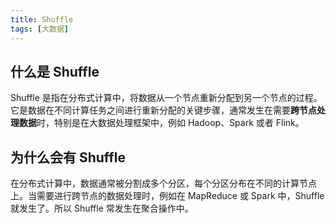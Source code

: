 ```yaml
---
title: Shuffle
tags: [大数据]
---
```


## 什么是 Shuffle

Shuffle 是指在分布式计算中，将数据从一个节点重新分配到另一个节点的过程。它是数据在不同计算任务之间进行重新分配的关键步骤，通常发生在需要**跨节点处理数据**时，特别是在大数据处理框架中，例如 Hadoop、Spark 或者 Flink。

## 为什么会有 Shuffle

在分布式计算中，数据通常被分割成多个分区，每个分区分布在不同的计算节点上。当需要进行跨节点的数据处理时，例如在 MapReduce 或 Spark 中，Shuffle 就发生了。所以 Shuffle 常发生在聚合操作中。

